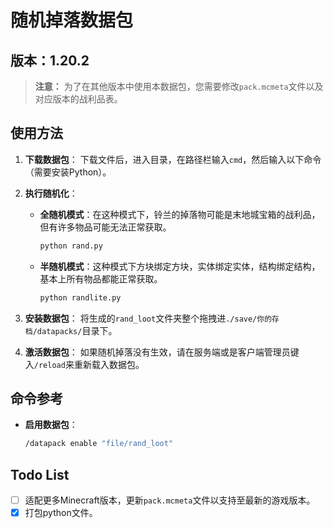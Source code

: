 # 随机掉落数据包

## 版本：1.20.2

> **注意：** 为了在其他版本中使用本数据包，您需要修改`pack.mcmeta`文件以及对应版本的战利品表。

## 使用方法

1. **下载数据包**：
   下载文件后，进入目录，在路径栏输入`cmd`，然后输入以下命令（需要安装Python）。

2. **执行随机化**：
   - **全随机模式**：在这种模式下，铃兰的掉落物可能是末地城宝箱的战利品，但有许多物品可能无法正常获取。
     ```bash
     python rand.py
     ```
   - **半随机模式**：这种模式下方块绑定方块，实体绑定实体，结构绑定结构，基本上所有物品都能正常获取。
     ```bash
     python randlite.py
     ```

3. **安装数据包**：
   将生成的`rand_loot`文件夹整个拖拽进`./save/你的存档/datapacks/`目录下。

4. **激活数据包**：
   如果随机掉落没有生效，请在服务端或是客户端管理员键入`/reload`来重新载入数据包。

## 命令参考

- **启用数据包**：
  ```bash
  /datapack enable "file/rand_loot"
  ```
## Todo List

- [ ] 适配更多Minecraft版本，更新`pack.mcmeta`文件以支持至最新的游戏版本。
- [X] 打包python文件。
